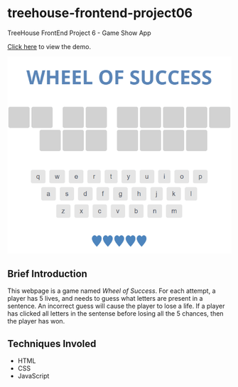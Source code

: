 # treehouse-frontend-project06
TreeHouse FrontEnd Project 6 - Game Show App

[Click here](https://canpu.github.io/treehouse-frontend-project06) to view the demo.

![](images/project-06.gif)

## Brief Introduction

This webpage is a game named *Wheel of Success*. For each attempt, a player has 5 lives, and needs to guess what letters are present in a sentence. An incorrect guess will cause the player to lose a life. If a player has clicked all letters in the sentense before losing all the 5 chances, then the player has won.

## Techniques Involed

* HTML
* CSS
* JavaScript

